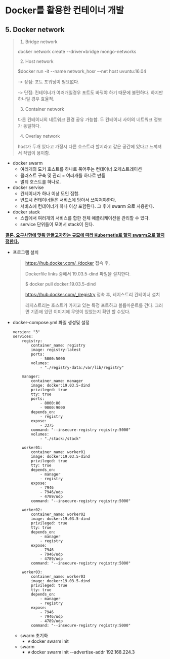 # Docker를 활용한 컨테이너 개발

## 5. Docker network

>  1. Bridge network
>
>  docker network create --driver=bridge mongo-networks
>
>  2. Host network
>
>  $docker run -it --name network_hosr --net host uvuntu:16.04
>
>  -> 장점: 포트 포워딩이 필요없다.
>
>  -> 단점: 컨테이너가 여러개일경우 포트도 바꿔야 하기 때문에 불편하다. 하지만 하나일 경우 효율적.
>
>  3. Container network
>
>  다른 컨테이너의 네트워크 환경 공유 가능함. 두 컨테이너 사이의 네트워크 정보가 동일하다.
>
>  4. Overlay network
>
>  host가 두개 있다고 가정시 다른 호스트라 할지라고 같은 공간에 있다고 느껴져서 작업이 용이함.

+ docker swarm
  + 여러개의 도커 호스트를 하나로 묶어주는 컨테이너 오케스트레이션
  + 클러스트 구축 및 관리 = 여러개를 하나로 만듦
  + 멀티 호스트를 하나로.
+ docker servise
  + 컨테이너가 하나 이상 모인 집합. 
  + 반드시 컨테이너들은 서비스에 담아서 쓰여져야한다.
  + 서비스에 컨테이너가 하나 이상 포함된다. 그 후에 swarm 으로 사용한다.
+ docker stack
  + 스웜에서 여러개의 서비스를 합한 전체 애플리케이션을 관리할 수 있다.
  + service 단위들이 모여서 stack이 된다.

 <u>**결론, 요구사항에 맞춰 만들고자하는 규모에 따라 Kubernetis로 할지 swarm으로 할지 정한다.**</u>



+ 프로그램 설치

  > https://hub.docker.com/_/docker 접속 후,
  >
  > Dockerfile links 중에서 19.03.5-dind 파일을 설치한다.
  >
  > $ docker pull docker:19.03.5-dind
  >
  > 
  >
  > https://hub.docker.com/_/registry 접속 후, 레지스트리 컨테이너 설치
  >
  > 레지스트리는 호스트가 가지고 있는 특정 포트하고 볼륨마운트를 건다. 그러면 기존에 있던 이미지에 무엇이 있었는지 확인 할 수있다.

  

+ docker-compose.yml 파일 생성및 설정

  ```
  version: "3"
  services: 
      registry:
          container_name: registry
          image: registry:latest
          ports: 
              - 5000:5000
          volumes: 
              - "./registry-data:/var/lib/registry"
  
      manager:
          container_name: manager
          image: docker:19.03.5-dind
          privileged: true
          tty: true
          ports:
              - 8000:80
              - 9000:9000
          depends_on: 
              - registry
          expose: 
              - 3375
          command: "--insecure-registry registry:5000"
          volumes: 
              - "./stack:/stack"
  
      worker01:
          container_name: worker01
          image: docker:19.03.5-dind
          privileged: true
          tty: true
          depends_on: 
              - manager
              - registry
          expose: 
              - 7946
              - 7946/udp
              - 4789/udp
          command: "--insecure-registry registry:5000"
  
      worker02:
          container_name: worker02
          image: docker:19.03.5-dind
          privileged: true
          tty: true
          depends_on: 
              - manager
              - registry
          expose: 
              - 7946
              - 7946/udp
              - 4789/udp
          command: "--insecure-registry registry:5000"
  
      worker03:
          container_name: worker03
          image: docker:19.03.5-dind
          privileged: true
          tty: true
          depends_on: 
              - manager
              - registry
          expose: 
              - 7946
              - 7946/udp
              - 4789/udp
          command: "--insecure-registry registry:5000"
  ```

  

  + swarm 초기화
    + `#` docker swarm init
  + swarm 
    + `#` docker swarm init --advertise-addr 192.168.224.3

